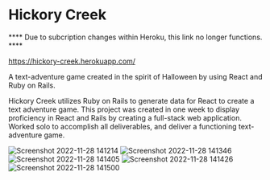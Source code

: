 # Hickory Creek

**** Due to subcription changes within Heroku, this link no longer functions. ****


https://hickory-creek.herokuapp.com/

A text-adventure game created in the spirit of Halloween by using React and Ruby on Rails.

Hickory Creek utilizes Ruby on Rails to generate data for React to create a text adventure game. This project was created in one week to display proficiency in React and Rails by creating a full-stack web application. Worked solo to accomplish all deliverables, and deliver a functioning text-adventure game.



![Screenshot 2022-11-28 141214](https://user-images.githubusercontent.com/108487199/204374329-a78c0224-88f1-4380-bf59-6b085ca97fb7.png)
![Screenshot 2022-11-28 141346](https://user-images.githubusercontent.com/108487199/204374338-78e5c497-0280-4203-b7a0-58d668f98e8b.png)
![Screenshot 2022-11-28 141405](https://user-images.githubusercontent.com/108487199/204374342-b982c339-d3f4-46aa-b35a-bfdc513264e5.png)
![Screenshot 2022-11-28 141426](https://user-images.githubusercontent.com/108487199/204374346-b1b3622b-1e2e-4410-b8d8-0740f44defc5.png)
![Screenshot 2022-11-28 141500](https://user-images.githubusercontent.com/108487199/204374361-cf018f77-0245-471f-85ae-52027068a9ca.png)
